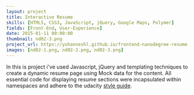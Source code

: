 ```yaml
---
layout: project
title: Interactive Resume
skills: [HTML5, CSS3, JavaScript, jQuery, Google Maps, Polymer]
fields: [Front-End, User-Experience]
date: 2015-01-11 00:00:00
thumbnail: nd02-3.png
project_url: https://yohanneshl.github.io/frontend-nanodegree-resume
images: [nd02-1.png, nd02-2.png, nd02-3.png]
---
```


In this is project i've used Javascript, jQuery and templating techniques to create a dynamic resume page using Mock data for the content. All essential code for displaying resume sections were incapsulated within namespaces and adhere to the udacity [style guide](https://udacity.github.io/frontend-nanodegree-styleguide/).

